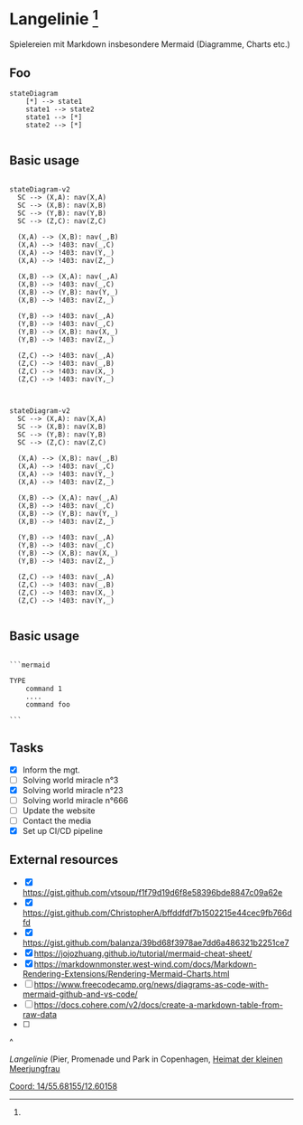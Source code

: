 # Langelinie [^bignote] 

Spielereien mit Markdown insbesondere Mermaid (Diagramme, Charts etc.)

## Foo

```mermaid
stateDiagram
    [*] --> state1
    state1 --> state2
    state1 --> [*]
    state2 --> [*]
    
```

## Basic usage
<pre><code>
stateDiagram-v2
  SC --> (X,A): nav(X,A)
  SC --> (X,B): nav(X,B)
  SC --> (Y,B): nav(Y,B)
  SC --> (Z,C): nav(Z,C)

  (X,A) --> (X,B): nav(_,B)
  (X,A) --> !403: nav(_,C)
  (X,A) --> !403: nav(Y,_)
  (X,A) --> !403: nav(Z,_)

  (X,B) --> (X,A): nav(_,A)
  (X,B) --> !403: nav(_,C)
  (X,B) --> (Y,B): nav(Y,_)
  (X,B) --> !403: nav(Z,_)

  (Y,B) --> !403: nav(_,A)
  (Y,B) --> !403: nav(_,C)
  (Y,B) --> (X,B): nav(X,_)
  (Y,B) --> !403: nav(Z,_)

  (Z,C) --> !403: nav(_,A)
  (Z,C) --> !403: nav(_,B)
  (Z,C) --> !403: nav(X,_)
  (Z,C) --> !403: nav(Y,_)

</code></pre>

```mermaid

stateDiagram-v2
  SC --> (X,A): nav(X,A)
  SC --> (X,B): nav(X,B)
  SC --> (Y,B): nav(Y,B)
  SC --> (Z,C): nav(Z,C)

  (X,A) --> (X,B): nav(_,B)
  (X,A) --> !403: nav(_,C)
  (X,A) --> !403: nav(Y,_)
  (X,A) --> !403: nav(Z,_)

  (X,B) --> (X,A): nav(_,A)
  (X,B) --> !403: nav(_,C)
  (X,B) --> (Y,B): nav(Y,_)
  (X,B) --> !403: nav(Z,_)

  (Y,B) --> !403: nav(_,A)
  (Y,B) --> !403: nav(_,C)
  (Y,B) --> (X,B): nav(X,_)
  (Y,B) --> !403: nav(Z,_)

  (Z,C) --> !403: nav(_,A)
  (Z,C) --> !403: nav(_,B)
  (Z,C) --> !403: nav(X,_)
  (Z,C) --> !403: nav(Y,_)


```

## Basic usage
<pre><code>
```mermaid

TYPE 
    command 1
    ....
    command foo

```
</code></pre>

## Tasks

- [x] Inform the mgt.
- [ ] Solving world miracle n°3 
- [x] Solving world miracle n°23 
- [ ] Solving world miracle n°666 
- [ ] Update the website
- [ ] Contact the media
- [x] Set up CI/CD pipeline 

## External resources 

- [x] https://gist.github.com/vtsoup/f1f79d19d6f8e58396bde8847c09a62e 
- [x] https://gist.github.com/ChristopherA/bffddfdf7b1502215e44cec9fb766dfd
- [x] https://gist.github.com/balanza/39bd68f3978ae7dd6a486321b2251ce7 
- [x] https://jojozhuang.github.io/tutorial/mermaid-cheat-sheet/
- [x] https://markdownmonster.west-wind.com/docs/Markdown-Rendering-Extensions/Rendering-Mermaid-Charts.html
- [ ] https://www.freecodecamp.org/news/diagrams-as-code-with-mermaid-github-and-vs-code/
- [ ] https://docs.cohere.com/v2/docs/create-a-markdown-table-from-raw-data
- [ ] 


^
[^bignote]: 
<i>Langelinie</i> (Pier, Promenade und Park in Copenhagen, [Heimat der kleinen Meerjungfrau](https://en.wikipedia.org/wiki/The_Little_Mermaid_(statue))

[Coord: 14/55.68155/12.60158](https://www.openstreetmap.org/?mlat=55.692861&mlon=12.599278&zoom=15#map=14/55.68155/12.60158)